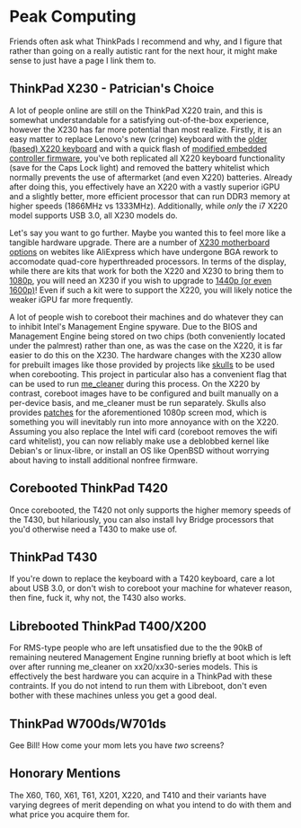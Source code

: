 # Peak Computing

Friends often ask what ThinkPads I recommend and why, and I figure that 
rather than going on a really autistic rant for the next hour, it might make sense 
to just have a page I link them to.

## ThinkPad X230 - Patrician's Choice

A lot of people online are still on the ThinkPad X220 train, and this is 
somewhat understandable for a satisfying out-of-the-box experience, however 
the X230 has far more potential than most realize. Firstly, it is an easy 
matter to replace Lenovo's new (cringe) keyboard with the [older (based) X220 keyboard](https://www.thinkwiki.org/wiki/Install_Classic_Keyboard_on_xx30_Series_ThinkPads)
and with a quick flash of [modified embedded controller firmware](https://github.com/hamishcoleman/thinkpad-ec), you've both 
replicated all X220 keyboard functionality (save for the Caps Lock light) and removed 
the battery whitelist which normally prevents the use of aftermarket (and even 
X220) batteries. Already after doing this, you effectively have an X220 with a 
vastly superior iGPU and a slightly better, more efficient processor that can run 
DDR3 memory at higher speeds (1866MHz vs 1333MHz). Additionally, while _only_ the i7 X220 
model supports USB 3.0, all X230 models do.  

Let's say you want to go further. Maybe you wanted this to feel more like a 
tangible hardware upgrade. There are a number of [X230 motherboard 
options](https://www.aliexpress.com/item/1005001368272558.html) on webites like 
AliExpress which have undergone BGA rework to accomodate quad-core hyperthreaded 
processors. In terms of the display, while there are kits that work for both the 
X220 and X230 to bring them to [1080p](https://nitrocaster.me/store/x220-x230-fhd-mod-kit.html), you will 
need an X230 if you wish to upgrade to [1440p (or even 1600p)](https://www.xyte.ch/shop/)! Even if such a kit were to support the X220, you will likely 
notice the weaker iGPU far more frequently. 

A lot of people wish to coreboot their machines and do whatever they can to 
inhibit Intel's Management Engine spyware. Due to the BIOS and Management Engine 
being stored on two chips (both conveniently located under the palmrest) rather than one, as was the case on the X220, it is far easier to do this on the X230. The hardware changes with the X230 allow for prebuilt images like those provided by projects like [skulls](https://github.com/merge/skulls) to be used when corebooting. 
This project in particular also has a convenient flag that can be used to run [me\_cleaner](https://github.com/corna/me_cleaner) during this process. On 
the X220 by contrast, coreboot images have to be configured and built manually on 
a per-device basis, and me\_cleaner must be run separately. Skulls also provides [patches](https://github.com/jyvet/skulls/commit/8cc80fa439198753920ac04bd010cee994c09908) for the aforementioned 1080p screen mod, which is something you will inevitably run into more annoyance with on the X220. Assuming you also 
replace the Intel wifi card (coreboot removes the wifi card whitelist), you can 
now reliably make use a deblobbed kernel like Debian's or linux-libre, or install 
an OS like OpenBSD without worrying about having to install additional nonfree 
firmware. 

## Corebooted ThinkPad T420

Once corebooted, the T420 not only supports the higher memory speeds of 
the T430, but hilariously, you can also install Ivy Bridge processors that you'd 
otherwise need a T430 to make use of. 

## ThinkPad T430

If you're down to replace the keyboard with a T420 keyboard, care a lot about USB 
3.0, or don't wish to coreboot your machine for whatever reason, then fine, fuck it, 
why not, the T430 also works. 

## Librebooted ThinkPad T400/X200

For RMS-type people who are left unsatisfied due to the the 90kB of remaining 
neutered Management Engine running briefly at boot which is left over after 
running me\_cleaner on xx20/xx30-series models. This is effectively the best 
hardware you can acquire in a ThinkPad with these contraints. If you do not intend 
to run them with Libreboot, don't even bother with these machines unless you get a good deal.

## ThinkPad W700ds/W701ds

Gee Bill! How come your mom lets you have _two_ screens?

## Honorary Mentions

The X60, T60, X61, T61, X201, X220, and T410 and their variants have varying 
degrees of merit depending on what you intend to do with them and what price you acquire them for. 
